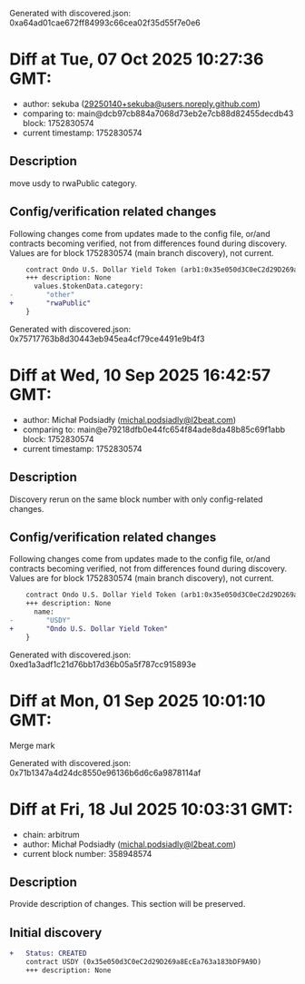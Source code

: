Generated with discovered.json: 0xa64ad01cae672ff84993c66cea02f35d55f7e0e6

# Diff at Tue, 07 Oct 2025 10:27:36 GMT:

- author: sekuba (<29250140+sekuba@users.noreply.github.com>)
- comparing to: main@dcb97cb884a7068d73eb2e7cb88d82455decdb43 block: 1752830574
- current timestamp: 1752830574

## Description

move usdy to rwaPublic category.

## Config/verification related changes

Following changes come from updates made to the config file,
or/and contracts becoming verified, not from differences found during
discovery. Values are for block 1752830574 (main branch discovery), not current.

```diff
    contract Ondo U.S. Dollar Yield Token (arb1:0x35e050d3C0eC2d29D269a8EcEa763a183bDF9A9D) {
    +++ description: None
      values.$tokenData.category:
-        "other"
+        "rwaPublic"
    }
```

Generated with discovered.json: 0x75717763b8d30443eb945ea4cf79ce4491e9b4f3

# Diff at Wed, 10 Sep 2025 16:42:57 GMT:

- author: Michał Podsiadły (<michal.podsiadly@l2beat.com>)
- comparing to: main@e79218dfb0e44fc654f84ade8da48b85c69f1abb block: 1752830574
- current timestamp: 1752830574

## Description

Discovery rerun on the same block number with only config-related changes.

## Config/verification related changes

Following changes come from updates made to the config file,
or/and contracts becoming verified, not from differences found during
discovery. Values are for block 1752830574 (main branch discovery), not current.

```diff
    contract Ondo U.S. Dollar Yield Token (arb1:0x35e050d3C0eC2d29D269a8EcEa763a183bDF9A9D) {
    +++ description: None
      name:
-        "USDY"
+        "Ondo U.S. Dollar Yield Token"
    }
```

Generated with discovered.json: 0xed1a3adf1c21d76bb17d36b05a5f787cc915893e

# Diff at Mon, 01 Sep 2025 10:01:10 GMT:

Merge mark

Generated with discovered.json: 0x71b1347a4d24dc8550e96136b6d6c6a9878114af

# Diff at Fri, 18 Jul 2025 10:03:31 GMT:

- chain: arbitrum
- author: Michał Podsiadły (<michal.podsiadly@l2beat.com>)
- current block number: 358948574

## Description

Provide description of changes. This section will be preserved.

## Initial discovery

```diff
+   Status: CREATED
    contract USDY (0x35e050d3C0eC2d29D269a8EcEa763a183bDF9A9D)
    +++ description: None
```

